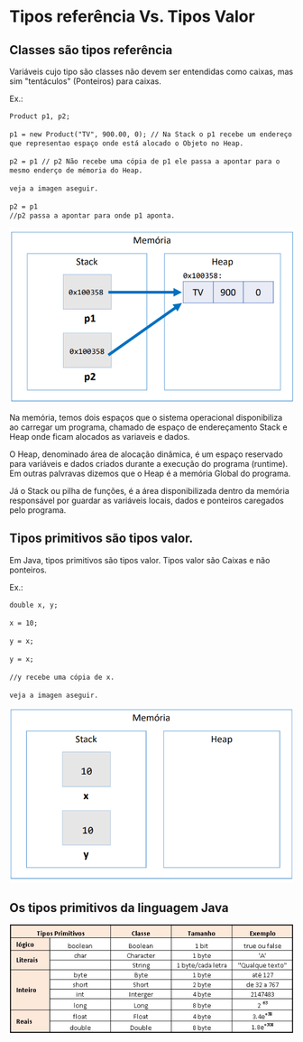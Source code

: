 # Tipos referência Vs. Tipos Valor


## Classes são tipos referência

Variáveis cujo tipo são classes não devem ser entendidas como caixas, mas sim "tentáculos" (Ponteiros) para caixas.


Ex.:

```
Product p1, p2;

p1 = new Product("TV", 900.00, 0); // Na Stack o p1 recebe um endereço que representao espaço onde está alocado o Objeto no Heap.

p2 = p1 // p2 Não recebe uma cópia de p1 ele passa a apontar para o mesmo enderço de mémoria do Heap.

veja a imagen aseguir.

p2 = p1 
//p2 passa a apontar para onde p1 aponta.

```
![Imagem ilustra a memória de endereçamento](https://raw.githubusercontent.com/Antonio-AF/Curso_Java_POO/main/tiposReferencias_vs_tiposValor/src/img/Tipo%20Referencia.png)

Na memória, temos dois espaços que o sistema operacional disponibiliza ao carregar um programa, chamado de espaço de endereçamento Stack e Heap onde ficam alocados as variaveis e dados.

O Heap, denominado área de alocação dinâmica, é um espaço reservado para variáveis e dados criados durante a execução do programa (runtime). Em outras palvravas dizemos que o Heap é a memória Global do programa.

Já o Stack ou pilha de funções, é a área disponibilizada dentro da memória responsável por guardar as variáveis locais, dados e ponteiros caregados pelo programa. 

## Tipos primitivos são tipos valor.

Em Java, tipos primitivos são tipos valor. Tipos valor são Caixas e não ponteiros.

Ex.:

```
double x, y;

x = 10;

y = x;

y = x;

//y recebe uma cópia de x.

veja a imagen aseguir.

```
![Imagem ilusta o endereçamento de memória](https://raw.githubusercontent.com/Antonio-AF/Curso_Java_POO/main/tiposReferencias_vs_tiposValor/src/img/Tipo%20Valor.png)

## Os tipos primitivos da linguagem Java

![Imagem com os tipos primitivos do Java](https://raw.githubusercontent.com/Antonio-AF/Curso_Java_POO/main/tiposReferencias_vs_tiposValor/src/img/Tipos%20Primitivos%20Java.jpg)
